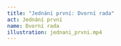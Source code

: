 ```yaml
---
title: "Jednání první: Dvorní rada"
act: Jednání první
name: Dvorní rada
illustration: jednani_prvni.mp4
---
```

